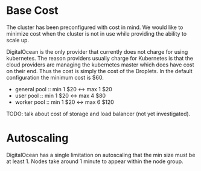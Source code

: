 # Base Cost

The cluster has been preconfigured with cost in mind. We would like to
minimize cost when the cluster is not in use while providing the
ability to scale up.



DigitalOcean is the only provider that currently does not charge for
using kubernetes. The reason providers usually charge for Kubernetes
is that the cloud providers are managing the kubernetes master which
does have cost on their end. Thus the cost is simply the cost of the
Droplets. In the default configuration the minimum cost is $60.

 - general pool :: min 1  $20 <-> max 1 $20
 - user pool :: min 1 $20 <-> max 4 $80
 - worker pool :: min 1 $20 <-> max 6 $120

TODO: talk about cost of storage and load balancer (not yet
investigated).



# Autoscaling



DigitalOcean has a single limitation on autoscaling that the min size
must be at least 1. Nodes take around 1 minute to appear within the
node group.



